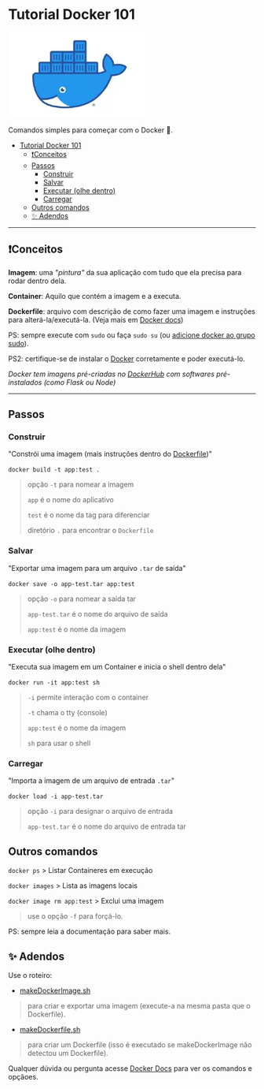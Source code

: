 # Tutorial Docker 101

![Docker](./assets/docker.webp)

Comandos simples para começar com o Docker 🐋.

- [Tutorial Docker 101](#tutorial-docker-101)
  - [❗Conceitos](#conceitos)
  - [Passos](#passos)
    - [Construir](#construir)
    - [Salvar](#salvar)
    - [Executar (olhe dentro)](#executar-olhe-dentro)
    - [Carregar](#carregar)
  - [Outros comandos](#outros-comandos)
  - [✨ Adendos](#-adendos)

---

## ❗Conceitos

**Imagem**: uma *"pintura"* da sua aplicação com tudo que ela precisa para rodar dentro dela.

**Container**: Aquilo que contém a imagem e a executa.

**Dockerfile**: arquivo com descrição de como fazer uma imagem e instruções para alterá-la/executá-la. (Veja mais em [Docker docs](https://docs.docker.com/engine/reference/builder/#format))

PS: sempre execute com `sudo` ou faça `sudo su` (ou [adicione docker ao grupo sudo](https://docs.docker.com/engine/install/linux-postinstall/)).

PS2: certifique-se de instalar o [Docker](https://docs.docker.com/) corretamente e poder executá-lo.

*Docker tem imagens pré-criadas no [DockerHub](https://hub.docker.com/) com softwares pré-instalados (como Flask ou Node)*

---

## Passos

### Construir

"Constrói uma imagem (mais instruções dentro do [Dockerfile](Dockerfile))"

`docker build -t app:test .`
> opção `-t` para nomear a imagem
>
> `app` é o nome do aplicativo
>
> `test` é o nome da tag para diferenciar
>
> diretório `.` para encontrar o `Dockerfile`

### Salvar

"Exportar uma imagem para um arquivo `.tar` de saída"

`docker save -o app-test.tar app:test`
> opção `-o` para nomear a saída tar
>
> `app-test.tar` é o nome do arquivo de saída
>
> `app:test` é o nome da imagem

### Executar (olhe dentro)

"Executa sua imagem em um Container e inicia o shell dentro dela"

`docker run -it app:test sh`
> `-i` permite interação com o container
>
> `-t` chama o tty (console)
>
> `app:test` é o nome da imagem
>
> `sh` para usar o shell

### Carregar

"Importa a imagem de um arquivo de entrada `.tar`"

`docker load -i app-test.tar`
> opção `-i` para designar o arquivo de entrada
>
> `app-test.tar` é o nome do arquivo de entrada tar

## Outros comandos

`docker ps` > Listar Containeres em execução

`docker images` > Lista as imagens locais

`docker image rm app:test` > Exclui uma imagem
> use o opção `-f` para forçá-lo.

PS: sempre leia a documentação para saber mais.

## ✨ Adendos

Use o roteiro:

- [makeDockerImage.sh](./makeDockerImage.sh)
> para criar e exportar uma imagem (execute-a na mesma pasta que o Dockerfile).

- [makeDockerfile.sh](./makeDockerfile.sh)
> para criar um Dockerfile (isso é executado se makeDockerImage não detectou um Dockerfile).

Qualquer dúvida ou pergunta acesse [Docker Docs](https://docs.docker.com/) para ver os comandos e opçãoes.
